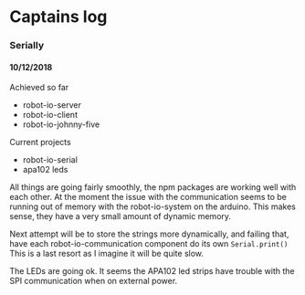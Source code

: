 # Captains log

### Serially
#### 10/12/2018

Achieved so far
- robot-io-server
- robot-io-client
- robot-io-johnny-five

Current projects
- robot-io-serial
- apa102 leds

All things are going fairly smoothly, the npm packages are working well with each other. At the moment the issue with the communication seems to be running out of memory with the robot-io-system on the arduino. This makes sense, they have a very small amount of dynamic memory.

Next attempt will be to store the strings more dynamically, and failing that, have each robot-io-communication component do its own `Serial.print()` This is a last resort as I imagine it will be quite slow.

The LEDs are going ok. It seems the APA102 led strips have trouble with the SPI communication when on external power.